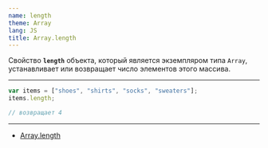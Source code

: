 ```yaml
---
name: length
theme: Array
lang: JS
title: Array.length
---
```


Cвойство **`length`** объекта, который является экземпляром типа `Array`, устанавливает или возвращает число элементов этого массива.

---

```js
var items = ["shoes", "shirts", "socks", "sweaters"];
items.length;

// возвращает 4
```

---

- [Array.length](https://developer.mozilla.org/ru/docs/Web/JavaScript/Reference/Global_Objects/Array/length)
